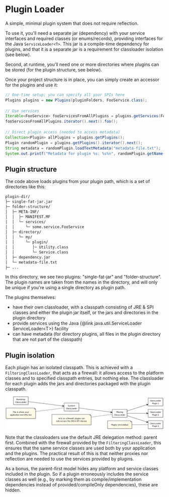 Plugin Loader
=============

A simple, minimal plugin system that does not require reflection.

To use it, you'll need a separate jar (dependency) with your service interfaces and required classes
(or enums/records), providing interfaces for the Java `ServiceLoader<T>`. This jar is a compile-time
dependency for plugins, and that it is a separate jar is a requirement for classloader isolation
(see below).

Second, at runtime, you'll need one or more directories where plugins can be stored (for the plugin
structure, see below).

Once your project structure is in place, you can simply create an accessor for the plugins and use
it:

```java
// One-time setup; you can specify all your SPIs here
Plugins plugins = new Plugins(pluginFolders, FooService.class);

// Use services
Iterable<FooService> fooServicesFromAllPlugins = plugins.getServices(FooService.class);
fooServicesFromAllPlugins.iterator().next().foo();

// Direct plugin access (needed to access metadata)
Collection<Plugin> allPlugins = plugins.getPlugins();
Plugin randomPlugin = plugins.getPlugins().iterator().next();
String metadata = randomPlugin.loadTextMetadata("metadata-file.txt");
System.out.printf("Metadata for plugin %s: %s%n", randomPlugin.getName(), metadata);
```

Plugin structure
----------------

The code above loads plugins from your plugin path, which is a set of directories like this:

	plugin-dir/
	├─ single-fat-jar.jar
	├─ folder-structure/
	│  ├─ META-INF/
	│  │  ├─ MANIFEST.MF
	│  │  └─ services/
	│  │     └─ some.service.FooService
	│  ├─ directory/
	│  │  └─ my/
	│  │     └─ plugin/
	│  │        │─ Utility.class
	│  │        └─ Service.class
	│  ├─ dependency.jar
	│  └─ metadata-file.txt
	├─ ...


In this directory, we see two plugins: "single-fat-jar" and "folder-structure". The plugin names are
taken from the names in the  directory, and will only be unique if you're using a single directory
as plugin path.

The plugins themselves:

<ul><li>
have their own classloader, with a classpath consisting of JRE &amp; SPI classes and either the
plugin jar itself, or the jars and directories in the plugin directory
</li><li>
provide services using the Java {@link java.util.ServiceLoader ServiceLoader&lt;T&gt;} facility
</li><li>
can have metadata (for directory plugins, all files in the plugin directory that are not part of the
classpath)
</li></ul>

Plugin isolation
----------------

Each plugin has an isolated classpath. This is achieved with a `FilteringClassLoader`, that acts as
a firewall: it allows access to the platform classes and to specified classpath entries, but nothing
else. The classloader for each plugin adds the jars and directories packaged with the plugin
classpath.

![Class Loader Structure](doc/PluginClassLoaders.png "Class Loader Structure")

Note that the classloaders use the default JRE delegation method: parent first. Combined with the
firewall provided by the `FilteringClassLoader`, this ensures that the same service classes are used
both by your application and the plugins. The practical result of this is that neither proxies nor
reflection are needed to use the services provided by plugins.

As a bonus, the parent-first model hides any platform and service classes included in the plugin.
So if a plugin erroneously includes the service classes as well (e.g., by marking them as
compile/implementation dependencies instead of provided/compileOnly dependencies), these are hidden.
